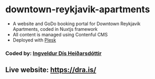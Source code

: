# downtown-reykjavik-apartments

- A website and GoDo booking portal for Downtown Reykjavík Apartments, coded in Nuxtjs framework
- All content is managed using Contenful CMS
- Deployed with <a href="https://www.plesk.com">Plesk</a> 


### <strong>Coded by</strong>: <a href="https://github.com/ingveldur/">Ingveldur Dís Heiðarsdóttir</a>

## <strong>Live website</strong>: https://dra.is/
